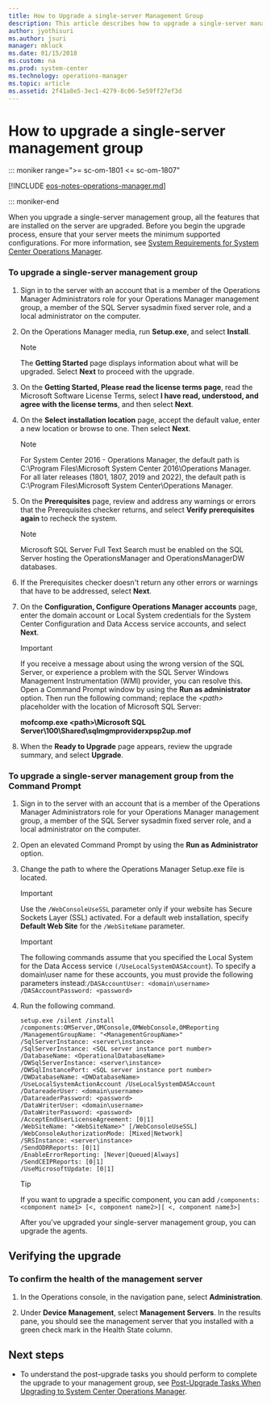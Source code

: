 ```yaml
---
title: How to Upgrade a single-server Management Group
description: This article describes how to upgrade a single-server management group to the newest release of Operations Manager.
author: jyothisuri
ms.author: jsuri
manager: mkluck
ms.date: 01/15/2018
ms.custom: na
ms.prod: system-center
ms.technology: operations-manager
ms.topic: article
ms.assetid: 2f41a8e5-3ec1-4279-8c06-5e59ff27ef3d
---
```


# How to upgrade a single-server management group

::: moniker range=">= sc-om-1801 <= sc-om-1807"

[!INCLUDE [eos-notes-operations-manager.md](../includes/eos-notes-operations-manager.md)]

::: moniker-end

When you upgrade a single-server management group, all the features that are installed on the server are upgraded. Before you begin the upgrade process, ensure that your server meets the minimum supported configurations. For more information, see [System Requirements for System Center Operations Manager](./system-requirements.md).

### To upgrade a single-server management group

1. Sign in to the server with an account that is a member of the Operations Manager Administrators role for your Operations Manager management group, a member of the SQL Server sysadmin fixed server role, and a local administrator on the computer.

2. On the Operations Manager media, run **Setup.exe**, and select **Install**.

   > [!NOTE]
   > The **Getting Started** page displays information about what will be upgraded. Select **Next** to proceed with the upgrade.

3. On the **Getting Started, Please read the license terms page**, read the Microsoft Software License Terms, select **I have read, understood, and agree with the license terms**, and then select **Next**.

4. On the **Select installation location** page, accept the default value, enter a new location or browse to one. Then select **Next**.

   > [!NOTE]
   > For System Center 2016 - Operations Manager, the default path is C:\Program Files\Microsoft System Center 2016\Operations Manager. For all later releases (1801, 1807, 2019 and 2022), the default path is C:\Program Files\Microsoft System Center\Operations Manager.
   >

5. On the **Prerequisites** page, review and address any warnings or errors that the Prerequisites checker returns, and select **Verify prerequisites again** to recheck the system.

   > [!NOTE]
   > Microsoft SQL Server Full Text Search must be enabled on the SQL Server hosting the OperationsManager and OperationsManagerDW databases.

6. If the Prerequisites checker doesn't return any other errors or warnings that have to be addressed, select **Next**.

7. On the **Configuration, Configure Operations Manager accounts** page, enter the domain account or Local System credentials for the System Center Configuration and Data Access service accounts, and select **Next**.

   > [!IMPORTANT]
   > If you receive a message about using the wrong version of the SQL Server, or experience a problem with the SQL Server Windows Management Instrumentation (WMI) provider, you can resolve this. Open a Command Prompt window by using the **Run as administrator** option. Then run the following command; replace the *\<path>* placeholder with the location of Microsoft SQL Server:
   >
   > **mofcomp.exe \<path>\Microsoft SQL Server\100\Shared\sqlmgmproviderxpsp2up.mof**

8. When the **Ready to Upgrade** page appears, review the upgrade summary, and select **Upgrade**.

### To upgrade a single-server management group from the Command Prompt

1.  Sign in to the server with an account that is a member of the Operations Manager Administrators role for your Operations Manager management group, a member of the SQL Server sysadmin fixed server role, and a local administrator on the computer.

2.  Open an elevated Command Prompt by using the **Run as Administrator** option.

3.  Change the path to where the Operations Manager Setup.exe file is located.

    > [!IMPORTANT]
    > Use the `/WebConsoleUseSSL` parameter only if your website has Secure Sockets Layer (SSL) activated. For a default web installation, specify **Default Web Site** for the `/WebSiteName` parameter.

    > [!IMPORTANT]
    > The following commands assume that you specified the Local System for the Data Access service `(/UseLocalSystemDASAccount`). To specify a domain\user name for these accounts, you must provide the following parameters instead:`/DASAccountUser: <domain\username> /DASAccountPassword: <password>`

4.  Run the following command.

    ```
    setup.exe /silent /install
    /components:OMServer,OMConsole,OMWebConsole,OMReporting
    /ManagementGroupName: "<ManagementGroupName>"
    /SqlServerInstance: <server\instance>
    /SqlServerInstance: <SQL server instance port number>
    /DatabaseName: <OperationalDatabaseName>
    /DWSqlServerInstance: <server\instance>
    /DWSqlInstancePort: <SQL server instance port number>
    /DWDatabaseName: <DWDatabaseName>
    /UseLocalSystemActionAccount /UseLocalSystemDASAccount
    /DatareaderUser: <domain\username>
    /DatareaderPassword: <password>
    /DataWriterUser: <domain\username>
    /DataWriterPassword: <password>
    /AcceptEndUserLicenseAgreement: [0|1]
    /WebSiteName: "<WebSiteName>" [/WebConsoleUseSSL]
    /WebConsoleAuthorizationMode: [Mixed|Network]
    /SRSInstance: <server\instance>
    /SendODRReports: [0|1]
    /EnableErrorReporting: [Never|Queued|Always]
    /SendCEIPReports: [0|1]
    /UseMicrosoftUpdate: [0|1]
    ```

    > [!TIP]
    > If you want to upgrade a specific component, you can add `/components: <component name1> [<, component name2>][ <, component name3>]`

    After you've upgraded your single-server management group, you can upgrade the agents.

## Verifying the upgrade

### To confirm the health of the management server

1. In the Operations console, in the navigation pane, select **Administration**.

2. Under **Device Management**, select **Management Servers**. In the results pane, you should see the management server that you installed with a green check mark in the Health State column.

## Next steps

- To understand the post-upgrade tasks you should perform to complete the upgrade to your management group, see [Post-Upgrade Tasks When Upgrading to System Center Operations Manager](deploy-upgrade-post-tasks.md).
